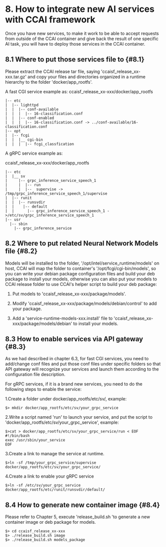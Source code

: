 # 8. How to integrate new AI services with CCAI framework

Once you have new services, to make it work to be able to accept requests from outside of the CCAI container and give back the result of one specific AI task, you will have to deploy those services in the CCAI container.

## 8.1 Where to put those services file to {#8.1}

Please extract the CCAI release tar file, saying 'ccaisf_release_xx-xxx.tar.gz' and copy your files and directories organized in a runtime hierarchy to the folder 'docker/app_rootfs'.

A fast CGI service example as:
ccaisf_release_xx-xxx/docker/app_rootfs

    |-- etc
    |  |-- lighttpd
    |  |  |-- conf-available
    |  |  |  |-- 16-classification.conf
    |  |  |-- conf-enabled
    |  |  |  |-- 16-classification.conf -> ../conf-available/16-classification.conf
    |-- opt
    |  |-- fcgi
    |  |  |__ cgi-bin
    |  |  |  |-- fcgi_classfication

A gRPC service example as:

ccaisf_release_xx-xxx/docker/app_rootfs

    |-- etc
    |  |__ sv
    |     |-- grpc_inference_service_speech_1
    |     |  |-- run
    |     |  |--  supervise -> /tmp/grpc_inference_service_speech_1/supervise
    |  |-- runit
    |  |  |-- runsvdir
    |  |    |-- default
    |  |      |-- grpc_inference_service_speech_1 ->/etc/sv/grpc_inference_service_speech_1
    |-- usr
      |-- sbin
        |-- grpc_inference_service

## 8.2 Where to put related Neural Network Models file {#8.2}

Models will be installed to the folder, '/opt/intel/service_runtime/models' on host, CCAI will map the folder to container's '/opt/fcgi/cgi-bin/models', so you can write your debian package configuration files and build your deb package to install your models, otherwise you can also put your models to CCAI release folder to use CCAI's helper script to build your deb package:

1. Put models to 'ccaisf_release_xx-xxx/package/models'.

2. Modify 'ccaisf_release_xx-xxx/package/models/debian/control' to add your package.

3. Add a 'service-runtime-models-xxx.install' file to
    'ccaisf_release_xx-xxx/package/models/debian' to install your models.

## 8.3 How to enable services via API gateway {#8.3}

As we had described in chapter 6.3, for fast CGI services, you need to
add/change conf files and put those conf files under specific folders so that API gateway will recognize your services and launch them according to the configuration file description.

For gRPC services, if it is a brand new services, you need to do the following steps to enable the service:

1.Create a folder under docker/app_rootfs/etc/sv/, example:

    $> mkdir docker/app_rootfs/etc/sv/your_grpc_service

2.Write a script named 'run' to launch your service, and put the script to 'docker/app_rootfs/etc/sv/your_grpc_service', example:

    $>cat > docker/app_rootfs/etc/sv/your_grpc_service/run < EOF
    #!/bin/bash
    exec /usr/sbin/your_service
    EOF

3.Create a link to manage the service at runtime.

    $>ln -sf /tmp/your_grpc_service/supervise docker/app_rootfs/etc/sv/your_grpc_service/

4.Create a link to enable your gRPC service

    $>ln -sf /etc/sv/your_grpc_service docker/app_rootfs/etc/runit/runsvdir/default/

## 8.4 How to generate new container image {#8.4}

Please refer to Chapter 5, execute 'release_build.sh 'to generate a new
container image or deb package for models.

    $> cd ccaisf_release_xx-xxx
    $> ./release_build.sh image
    $> ./release_build.sh models_package

